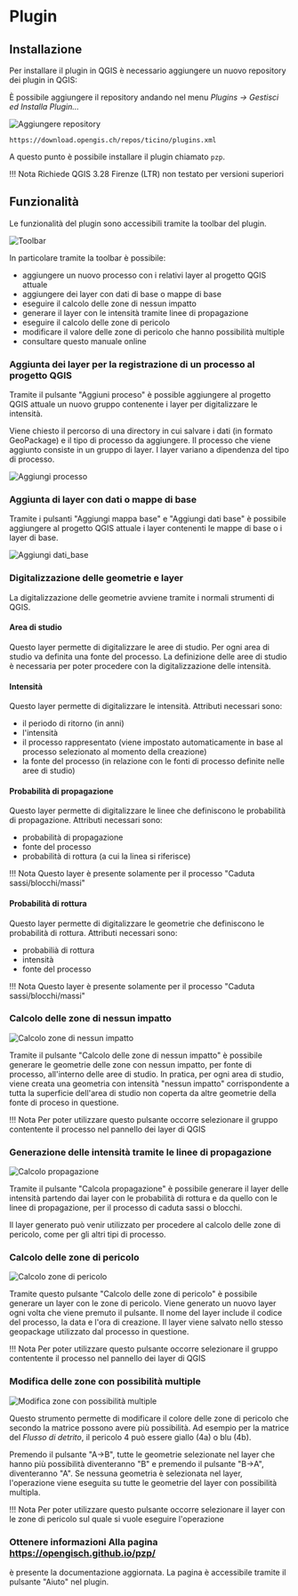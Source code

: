 # Plugin


## Installazione

Per installare il plugin in QGIS è necessario aggiungere un nuovo
repository dei plugin in QGIS:

È possibile aggiungere il repository andando nel menu *Plugins -> Gestisci ed Installa Plugin...*

![Aggiungere repository](./assets/repository_plugin.png)

```
https://download.opengis.ch/repos/ticino/plugins.xml
```

A questo punto è possibile installare il plugin chiamato `pzp`.

!!! Nota
    Richiede QGIS 3.28 Firenze (LTR) non testato per versioni superiori


## Funzionalità

Le funzionalità del plugin sono accessibili tramite la toolbar del plugin.

![Toolbar](./assets/toolbar.png)

In particolare tramite la toolbar è possibile:

- aggiungere un nuovo processo con i relativi layer al progetto QGIS attuale
- aggiungere dei layer con dati di base o mappe di base
- eseguire il calcolo delle zone di nessun impatto
- generare il layer con le intensità tramite linee di propagazione
- eseguire il calcolo delle zone di pericolo
- modificare il valore delle zone di pericolo che hanno possibilità multiple
- consultare questo manuale online

### Aggiunta dei layer per la registrazione di un processo al progetto QGIS

Tramite il pulsante "Aggiuni proceso" è possible aggiungere al
progetto QGIS attuale un nuovo gruppo contenente i layer per
digitalizzare le intensità.

Viene chiesto il percorso di una directory in cui salvare i dati (in
formato GeoPackage) e il tipo di processo da aggiungere. Il processo
che viene aggiunto consiste in un gruppo di layer. I layer variano a
dipendenza del tipo di processo.

![Aggiungi processo](./assets/aggiungi_processo.gif)

### Aggiunta di layer con dati o mappe di base

Tramite i pulsanti "Aggiungi mappa base" e "Aggiungi dati base" è
possibile aggiungere al progetto QGIS attuale i layer contenenti le
mappe di base o i layer di base.

![Aggiungi dati_base](./assets/aggiungi_dati_base.gif)

### Digitalizzazione delle geometrie e layer

La digitalizzazione delle geometrie avviene tramite i normali strumenti di QGIS.

#### Area di studio

Questo layer permette di digitalizzare le aree di studio. Per ogni area di
studio va definita una fonte del processo. La definizione delle aree di
studio è necessaria per poter procedere con la digitalizzazione delle
intensità.

#### Intensità

Questo layer permette di digitalizzare le intensità. Attributi necessari sono:

- il periodo di ritorno (in anni)
- l'intensità
- il processo rappresentato (viene impostato automaticamente in base al processo selezionato al momento della creazione)
- la fonte del processo (in relazione con le fonti di processo definite nelle aree di studio)

#### Probabilità di propagazione

Questo layer permette di digitalizzare le linee che definiscono le probabilità di propagazione. Attributi necessari sono:

- probabilità di propagazione
- fonte del processo
- probabilità di rottura (a cui la linea si riferisce)

!!! Nota
    Questo layer è presente solamente per il processo "Caduta sassi/blocchi/massi"

#### Probabilità di rottura

Questo layer permette di digitalizzare le geometrie che definiscono le probabilità di rottura. Attributi necessari sono:

- probabilià di rottura
- intensità
- fonte del processo

!!! Nota
    Questo layer è presente solamente per il processo "Caduta sassi/blocchi/massi"

### Calcolo delle zone di nessun impatto

![Calcolo zone di nessun impatto](./assets/calcolo_nessun_impatto.gif)

Tramite il pulsante "Calcolo delle zone di nessun impatto" è possibile generare le geometrie delle zone con nessun
impatto, per fonte di processo, all'interno delle aree di studio. In
pratica, per ogni area di studio, viene creata una geometria con
intensità "nessun impatto" corrispondente a tutta la superficie
dell'area di studio non coperta da altre geometrie della fonte di
proceso in questione.

!!! Nota
    Per poter utilizzare questo pulsante occorre selezionare il gruppo contentente il processo nel pannello dei layer di QGIS

### Generazione delle intensità tramite le linee di propagazione

![Calcolo propagazione](./assets/calcolo_propagazione.gif)

Tramite il pulsante "Calcola propagazione" è possibile generare il
layer delle intensità partendo dai layer con le probabilità di rottura
e da quello con le linee di propagazione, per il processo di caduta
sassi o blocchi.

Il layer generato può venir utilizzato per procedere al calcolo delle
zone di pericolo, come per gli altri tipi di processo.

### Calcolo delle zone di pericolo

![Calcolo zone di pericolo](./assets/calcolo_zone_pericolo.gif)

Tramite questo pulsante "Calcolo delle zone di pericolo" è possibile generare un layer con le zone di pericolo.
Viene generato un nuovo layer ogni volta che viene premuto il
pulsante. Il nome del layer include il codice del processo, la data e
l'ora di creazione. Il layer viene salvato nello stesso geopackage
utilizzato dal processo in questione.

!!! Nota
    Per poter utilizzare questo pulsante occorre selezionare il gruppo contentente il processo nel pannello dei layer di QGIS

### Modifica delle zone con possibilità multiple

![Modifica zone con possibilità multiple](./assets/modifica_possibilita_multiple.gif)

Questo strumento permette di modificare il colore delle zone di
pericolo che secondo la matrice possono avere più possibilità. Ad
esempio per la matrice del *Flusso di detrito*, il pericolo 4 può
essere giallo (4a) o blu (4b).

Premendo il pulsante "A->B", tutte le geometrie selezionate nel layer
che hanno più possibilità diventeranno "B" e premendo il pulsante
"B->A", diventeranno "A". Se nessuna geometria è selezionata nel
layer, l'operazione viene eseguita su tutte le geometrie del layer con possibilità multipla.

!!! Nota
    Per poter utilizzare questo pulsante occorre selezionare il layer con le zone di pericolo sul quale si vuole eseguire l'operazione

### Ottenere informazioni Alla pagina https://opengisch.github.io/pzp/
è presente la documentazione aggiornata. La pagina è accessibile
tramite il pulsante "Aiuto" nel plugin.

